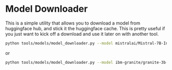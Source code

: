 # Model Downloader
This is a simple utility that allows you to download a model from huggingface hub, and stick it the huggingface cache.  This is pretty useful if you just want to kick off a download and use it later on with another tool.

```bash
python tools/models/model_downloader.py --model mistralai/Mistral-7B-Instruct-v0.2
```

or

```bash
python tools/models/model_downloader.py --model ibm-granite/granite-3b-code-instruct
```